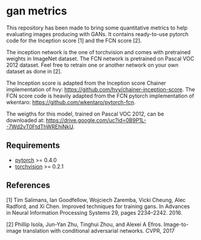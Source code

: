 # gan metrics

This repository has been made to bring some quantitative metrics to help evaluating images producing with GANs. It contains ready-to-use pytorch code for the Inception score [1] and the FCN score [2].

The inception network is the one of torchvision and comes with pretrained weights in ImageNet dataset. The FCN network is pretrained on Pascal VOC 2012 dataset. Feel free to retrain one or another network on your own dataset as done in [2].

The Inception score is adapted from the Inception score Chainer implementation of hvy: https://github.com/hvy/chainer-inception-score. The FCN score code is heavily adapted from the FCN pytorch implementation of wkentaro: https://github.com/wkentaro/pytorch-fcn.

The weigths for this model, trained on Pascal VOC 2012, can be downloaded at: https://drive.google.com/uc?id=0B9P1L--7Wd2vT0FtdThWREhjNkU.

## Requirements

- [pytorch](https://github.com/pytorch/pytorch) >= 0.4.0
- [torchvision](https://github.com/pytorch/vision) >= 0.2.1

## References

[1] Tim Salimans, Ian Goodfellow, Wojciech Zaremba, Vicki Cheung, Alec
Radford, and Xi Chen. Improved techniques for training gans. In
Advances in Neural Information Processing Systems 29, pages 2234–2242.
2016.

[2] Phillip Isola, Jun-Yan Zhu, Tinghui Zhou, and Alexei A Efros.
Image-to-image translation with conditional adversarial networks.
CVPR, 2017
